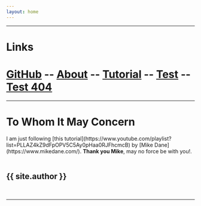 ```yaml
---
layout: home
---
```

<hr>
<h1>Links</h1>

# [GitHub](https://github.com/webjekyll/WebWeb03) -- [About](../about/) -- [Tutorial](../tutorial/) -- [Test](../test/) -- [Test 404](xyzzy)
<hr>
<h1>To Whom It May Concern</h1>
I am just following [this tutorial](https://www.youtube.com/playlist?list=PLLAZ4kZ9dFpOPV5C5Ay0pHaa0RJFhcmcB) 
by [Mike Dane](https://www.mikedane.com/).
<b>Thank you Mike</b>, may no force be with you!.
<br><br>
<h2>{{ site.author }}</h2>
<br>
<hr>

